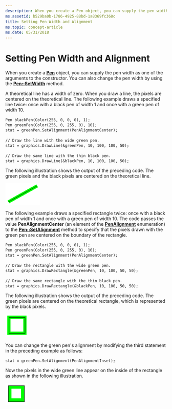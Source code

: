 ```yaml
---
description: When you create a Pen object, you can supply the pen width as one of the arguments to the constructor. You can also change the pen width by using the Pen::SetWidth method.
ms.assetid: b529ba0b-1786-4925-88bd-1a8369fc368c
title: Setting Pen Width and Alignment
ms.topic: concept-article
ms.date: 05/31/2018
---
```


# Setting Pen Width and Alignment

When you create a [**Pen**](/windows/desktop/api/gdipluspen/nl-gdipluspen-pen) object, you can supply the pen width as one of the arguments to the constructor. You can also change the pen width by using the [**Pen::SetWidth**](/windows/desktop/api/Gdipluspen/nf-gdipluspen-pen-setwidth) method.

A theoretical line has a width of zero. When you draw a line, the pixels are centered on the theoretical line. The following example draws a specified line twice: once with a black pen of width 1 and once with a green pen of width 10.


```
Pen blackPen(Color(255, 0, 0, 0), 1);
Pen greenPen(Color(255, 0, 255, 0), 10);
stat = greenPen.SetAlignment(PenAlignmentCenter);

// Draw the line with the wide green pen.
stat = graphics.DrawLine(&greenPen, 10, 100, 100, 50);

// Draw the same line with the thin black pen.
stat = graphics.DrawLine(&blackPen, 10, 100, 100, 50);
```



The following illustration shows the output of the preceding code. The green pixels and the black pixels are centered on the theoretical line.

![illustration showing a thin, diagonal, black line surrounded by a wide, green line ](images/pens1a.png)

The following example draws a specified rectangle twice: once with a black pen of width 1 and once with a green pen of width 10. The code passes the value **PenAlignmentCenter** (an element of the [**PenAlignment**](/windows/desktop/api/Gdiplusenums/ne-gdiplusenums-penalignment) enumeration) to the [**Pen::SetAlignment**](/windows/desktop/api/Gdipluspen/nf-gdipluspen-pen-setalignment) method to specify that the pixels drawn with the green pen are centered on the boundary of the rectangle.


```
Pen blackPen(Color(255, 0, 0, 0), 1);
Pen greenPen(Color(255, 0, 255, 0), 10);
stat = greenPen.SetAlignment(PenAlignmentCenter);

// Draw the rectangle with the wide green pen.
stat = graphics.DrawRectangle(&greenPen, 10, 100, 50, 50);

// Draw the same rectangle with the thin black pen.
stat = graphics.DrawRectangle(&blackPen, 10, 100, 50, 50);
```



The following illustration shows the output of the preceding code. The green pixels are centered on the theoretical rectangle, which is represented by the black pixels.

![illustration showing a thin black line in the shape of a rectangle, surrounded by a wider green line](images/pens2.png)

You can change the green pen's alignment by modifying the third statement in the preceding example as follows:


```
stat = greenPen.SetAlignment(PenAlignmentInset);
```



Now the pixels in the wide green line appear on the inside of the rectangle as shown in the following illustration.

![illustration showing a thin black line in the shape of a rectange, enclosing a wide green line of the same shape](images/pens3.png)

 

 



